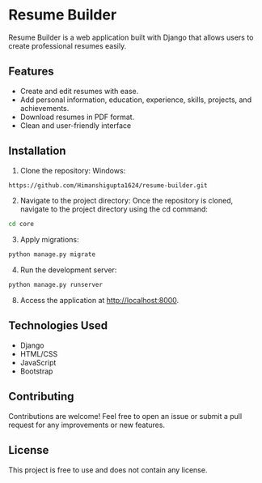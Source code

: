 # Resume Builder

Resume Builder is a web application built with Django that allows users to create professional resumes easily.

## Features

- Create and edit resumes with ease.
- Add personal information, education, experience, skills, projects, and achievements.
- Download resumes in PDF format.
- Clean and user-friendly interface

 ## Installation

1. Clone the repository:
 Windows:

```bash
https://github.com/Himanshigupta1624/resume-builder.git

```
2. Navigate to the project directory: Once the repository is cloned, navigate to the project directory using the cd command:
```bash
cd core
```
3. Apply migrations:
```bash
python manage.py migrate
```
4. Run the development server:
```bash
python manage.py runserver
```
8. Access the application at [http://localhost:8000](http://localhost:8000).



## Technologies Used

- Django
- HTML/CSS
- JavaScript
- Bootstrap

## Contributing

Contributions are welcome! Feel free to open an issue or submit a pull request for any improvements or new features.

## License

This project is free to use and does not contain any license.

